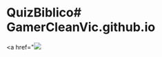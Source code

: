 # QuizBiblico# GamerCleanVic.github.io

<a href="<a href="http://gamercleanvic.github.io/QuizBiblico html/"><img src="http://migre.me/tkm8Z"></a>

